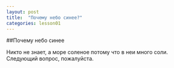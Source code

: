 ```yaml
---
layout: post
title:  "Почему небо синее?"
categories: lesson01
---
```


##Почему небо синее

Никто не знает, а море соленое потому что в неи много соли.
Следующий вопрос, пожалуйста.
